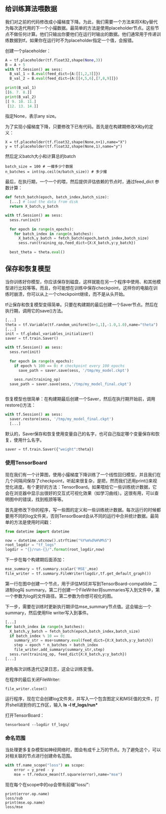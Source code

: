 ## 给训练算法喂数据

我们对之前的代码修改成小撮梯度下降。为此，我们需要一个方法来将X和y替代为每次迭代用的下一个小撮数据。最简单的方法是使用placeholder节点。这些节点不做任何计算。他们只输出你要他们在运行时输出的数据。他们通常用于传递训练数据到tf。如果你在运行时不为placeholder指定一个值，会报错。

创建一个placeholder：

```python
A = tf.placeholder(tf.float32,shape(None,3))
B = A + 5
with tf.Session() as sess:
  B_val_1 = B.eval(feed_dict={A:[[1,2,3]]})
  B_val_2 = B.eval(feed_dict={A:[[4,5,6],[7,8,9]]})
 
print(B_val_1)
[[6. 7. 8.]]
print(B_val_2)
[[ 9. 10. 11.]
 [12. 13. 14.]]
```

指定None，表示any size。

为了实现小撮梯度下降，只要修改下已有代码。首先是在构建期修改X和y的定义：

```
X = tf.placeholder(tf.float32,shape(None,n+1),name="X")
y = tf.placeholder(tf.float32,shape(None,1),name="y")
```

然后定义batch大小和计算总的batch

```
batch_size = 100 # 一撮多少个数据
n_batches = int(np.ceil(m/batch_size)) # 多少撮
```

最后，在执行期，一个一个的喂，然后提供评估依赖的节点时，通过feed_dict 参数计算：

```python
def fetch_batch(epoch, batch_index,batch_size):
  [...] # load the data from disk
  return X_batch,y_batch

with tf.Session() as sess:
  sess.run(init)
  
  for epoch in range(n_epochs):
    for batch_index in range(n_batches):
      X_batch,y_batch = fetch_batch(epoch,batch_index,batch_size)
      sess.run(training_op,feed_dict={X:X_batch,y:y_batch})
  
  best_theta = theta.eval()
```

## 保存和恢复模型

当你训练好你模型，你应该保存到磁盘，这样就能在另一个程序中使用、和其他模型进行比较等等。而且，你可能想在训练中保存checkpoint，这样你的电脑在训练时崩溃，你可以从上一个checkpoint继续，而不是从头开始。

tf让保存和恢复模型变得简单。只要在构建期的最后创建一个Saver节点。然后在执行期，调用它的save()方法。

```python
[...]
theta = tf.Variable(tf.random_uniform([n+1,1],-1.0,1.0),name="theta")
[...]
init = tf.global_variables_initializer()
saver = tf.train.Saver()

with tf.Session() as sess:
  sess.run(init)
  
  for epoch in range(n_epochs):
    if epoch % 100 == 0: # checkpoint every 100 epochs
      save_path = saver.save(sess, '/tmp/my_model.ckpt')
    
    sess.run(training_op)
  save_path = saver.save(sess,'/tmp/my_model_final.ckpt')
  
```

恢复模型也很简单：在构建期最后创建一个Saver，然后在执行期开始前，调用restore()方法：

```python
with tf.Session() as sess:
  saver.restore(sess, '/tmp/my_model_final.ckpt')
  [...]

```

默认的，Saver保存和恢复使用变量自己的名字，也可自己指定哪个变量保存和恢复，使用什么名字。

```python
saver = tf.train.Saver({"weight":theta})
```

### 使用TensorBoard

现在我们有一个计算图，使用小撮梯度下降训练了一个线性回归模型，并且我们在几个间隔间保存了checkpoint，听起来很复杂，是把，然而我们还用print()来视觉化进度。有个更好的方法：TensorBoard。如果喂给它一些训练统计数据，它会在浏览器中显示出很好的交互式可视化效果（如学习曲线）。这很有用，可以查明图中的错误，找到瓶颈等等。

首先是修改下你的程序，写一些图的定义和一些训练统计数据。每次运行的时候都要用不同的log文件夹，否则TensorBoard会从不同的运行中合并统计数据。最简单的方法是使用时间戳：

```python
from datetime import datetime

now = datetime.utcnow().strftime("%Y%m%d%H%M%S")
root_logdir = "tf_logs"
logdir = "{}/run-{}/".format(root_logdir,now)


```



下一步在每个构建期后面添加：

```python
mse_summary = tf.summary.scalar('MSE',mse)
file_writer = tf.summary.FileWriter(logdir,tf.get_default_graph())
```

第一行在图中创建一个节点，用于评估MSE并写到TensorBoard-compatible 二进制log叫 summary。第二行创建一个FileWriter将summaries写入到文件中，第一个参数为log的文件路径。第二参数为你想可视化的图。

下一步，需要在训练时更新执行期评估mse_summary节点值。这会输出一个summary，然后使用file writer写入到事件。

```python
[...]
for batch_index in range(n_batches):
  X_batch,y_batch = fetch_batch(epoch,batch_index,batch_size)
  if batch_index % 10 == 0:
    summary_str = mse+summary.eval(feed_dict={X:X_batch,y:y_batch})
    step = epoch * n_batches + batch_index
    file_writer.add_summary(summary_str,step)
  sess.run(training_op, feed_dict{X:X_batch,y:y_batch})
[...]
```

避免每次训练迭代记录日志，这会让训练变慢。

在程序的最后关闭FileWriter:

```
file_writer.close()
```

运行程序，现在它会创建log文件夹，并写入一个包含图定义和MSE值的文件，打开shell进到你的工作区，输入 **ls -l tf_logs/run\***

打开TensorBoard：

```
tensorboard --logdir tf_logs/
```

### 命名范围

当处理更多复杂模型如神经网络时，图会有成千上万的节点。为了避免这个，可以对相关联的节点进行创建命名范围。

```python
with tf.name_scope("loss") as scope:
    error = y_pred - y
    mse = tf.reduce_mean(tf.square(error),name="mse")
```

现在每个在scope中的op会带有前缀"loss/":

```
print(error.op.name)
loss/sub
print(mse.op.name)
loss/mse
```

